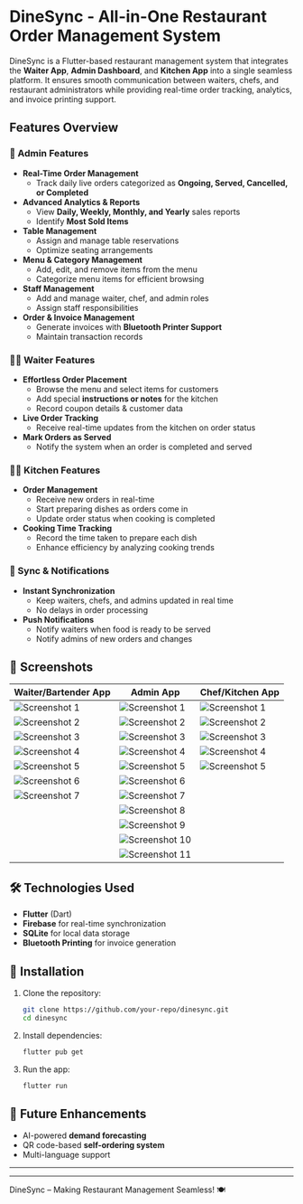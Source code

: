 # DineSync - All-in-One Restaurant Order Management System

DineSync is a Flutter-based restaurant management system that integrates the **Waiter App**, **Admin Dashboard**, and **Kitchen App** into a single seamless platform. It ensures smooth communication between waiters, chefs, and restaurant administrators while providing real-time order tracking, analytics, and invoice printing support.

## Features Overview

### 🏢 Admin Features
- **Real-Time Order Management**
  - Track daily live orders categorized as **Ongoing, Served, Cancelled, or Completed**
- **Advanced Analytics & Reports**
  - View **Daily, Weekly, Monthly, and Yearly** sales reports
  - Identify **Most Sold Items**
- **Table Management**
  - Assign and manage table reservations
  - Optimize seating arrangements
- **Menu & Category Management**
  - Add, edit, and remove items from the menu
  - Categorize menu items for efficient browsing
- **Staff Management**
  - Add and manage waiter, chef, and admin roles
  - Assign staff responsibilities
- **Order & Invoice Management**
  - Generate invoices with **Bluetooth Printer Support**
  - Maintain transaction records

### 👨‍🍽️ Waiter Features
- **Effortless Order Placement**
  - Browse the menu and select items for customers
  - Add special **instructions or notes** for the kitchen
  - Record coupon details & customer data
- **Live Order Tracking**
  - Receive real-time updates from the kitchen on order status
- **Mark Orders as Served**
  - Notify the system when an order is completed and served

### 👨‍🍳 Kitchen Features
- **Order Management**
  - Receive new orders in real-time
  - Start preparing dishes as orders come in
  - Update order status when cooking is completed
- **Cooking Time Tracking**
  - Record the time taken to prepare each dish
  - Enhance efficiency by analyzing cooking trends

### 🔄 Sync & Notifications
- **Instant Synchronization**
  - Keep waiters, chefs, and admins updated in real time
  - No delays in order processing
- **Push Notifications**
  - Notify waiters when food is ready to be served
  - Notify admins of new orders and changes

## 📸 Screenshots

| Waiter/Bartender App | Admin App | Chef/Kitchen App |
|----------------------|-----------|------------------|
| ![Screenshot 1](https://github.com/user-attachments/assets/f87496db-d66b-40e1-a8ac-b4ad6e552f81) | ![Screenshot 1](https://github.com/user-attachments/assets/3370cf19-eadb-4ea6-b0df-546a87d57022) | ![Screenshot 1](https://github.com/user-attachments/assets/094af6af-93c0-470e-809a-55566ec658c7) |
| ![Screenshot 2](https://github.com/user-attachments/assets/dfed9771-be8d-4e17-8482-5f6459aec656) | ![Screenshot 2](https://github.com/user-attachments/assets/dd2b783d-b939-45c6-b5ba-436880a48536) | ![Screenshot 2](https://github.com/user-attachments/assets/6c261c4f-74e0-43db-b8de-e43b98ac160b) |
| ![Screenshot 3](https://github.com/user-attachments/assets/fa6b874f-754c-45fd-88f5-6c2878dd1f82) | ![Screenshot 3](https://github.com/user-attachments/assets/71b4563f-93f4-4173-8cc1-1eb2495794de) | ![Screenshot 3](https://github.com/user-attachments/assets/27310802-c01d-405c-9b5c-5efd92948ee5) |
| ![Screenshot 4](https://github.com/user-attachments/assets/87cadaf5-a27d-48a3-a76a-170a0ad56c24) | ![Screenshot 4](https://github.com/user-attachments/assets/730f1f8e-b9c4-468e-996a-f6d0a301ca03) | ![Screenshot 4](https://github.com/user-attachments/assets/3bb5b1d9-192c-491f-a0d7-8896479bfae5) |
| ![Screenshot 5](https://github.com/user-attachments/assets/be811c94-0767-4fc5-9a50-1ff6b931bd69) | ![Screenshot 5](https://github.com/user-attachments/assets/a119b712-0d31-4130-a69c-f4cf0a0fa477) | ![Screenshot 5](https://github.com/user-attachments/assets/2f20e2f0-8503-476b-a5b4-0e5b987f8143) |
| ![Screenshot 6](https://github.com/user-attachments/assets/920ed1d5-ec3c-4edf-9709-d46592fc1d69) | ![Screenshot 6](https://github.com/user-attachments/assets/7a2b25e0-4db5-4c82-b04d-c9dcf78d6f17) | |
| ![Screenshot 7](https://github.com/user-attachments/assets/219d9bad-46d8-4200-a622-d89ecfc3d651) | ![Screenshot 7](https://github.com/user-attachments/assets/eb96b1b5-cf25-42ba-8291-c52e5159969f) | |
| | ![Screenshot 8](https://github.com/user-attachments/assets/740f7d6c-3c5d-495f-8aa6-9e9ee4566641) | |
| | ![Screenshot 9](https://github.com/user-attachments/assets/1051536c-a5e0-463d-8484-55b49d62955f) | |
| | ![Screenshot 10](https://github.com/user-attachments/assets/e7c59910-7ad5-46e1-b02a-1fcf107516f5) | |
| | ![Screenshot 11](https://github.com/user-attachments/assets/115307b4-2b73-4f24-b0f2-24ff0346514f) | |

## 🛠️ Technologies Used
- **Flutter** (Dart)
- **Firebase** for real-time synchronization
- **SQLite** for local data storage
- **Bluetooth Printing** for invoice generation

## 📌 Installation
1. Clone the repository:
   ```bash
   git clone https://github.com/your-repo/dinesync.git
   cd dinesync
   ```
2. Install dependencies:
   ```bash
   flutter pub get
   ```
3. Run the app:
   ```bash
   flutter run
   ```

## 🚀 Future Enhancements
- AI-powered **demand forecasting**
- QR code-based **self-ordering system**
- Multi-language support

---



---

DineSync – Making Restaurant Management Seamless! 🍽️

